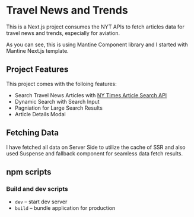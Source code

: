 # Travel News and Trends

This is a Next.js project consumes the NYT APIs to fetch articles data for travel news and trends, especially for aviation.

As you can see, this is using Mantine Component library and I started with Mantine Next.js template.

## Project Features

This project comes with the folloing features:

- Search Travel News Articles with [NY Times Article Search API](https://developer.nytimes.com/docs/articlesearch-product/1/overview)
- Dynamic Search with Search Input
- Pagniation for Large Search Results
- Article Details Modal

## Fetching Data

I have fetched all data on Server Side to utilize the cache of SSR and also used Suspense and fallback component for seamless data fetch results.

## npm scripts

### Build and dev scripts

- `dev` – start dev server
- `build` – bundle application for production
